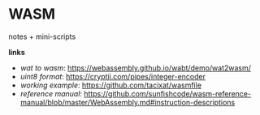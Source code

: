 # WASM
notes + mini-scripts

**links**

* *wat to wasm*: https://webassembly.github.io/wabt/demo/wat2wasm/
* *uint8 format*: https://cryptii.com/pipes/integer-encoder
* *working example*: https://github.com/tacixat/wasmfile
* *reference manual*: https://github.com/sunfishcode/wasm-reference-manual/blob/master/WebAssembly.md#instruction-descriptions

